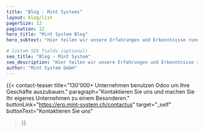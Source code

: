```yaml
---
title: "Blog - Mint Systems"
layout: blog/list
pagerSize: 12
pagination: 12
hero_title: "Mint System Blog"
hero_subtext: "Hier teilen wir unsere Erfahrungen und Erkenntnisse rund um unsere Arbeit."

# Custom SEO fields (optional)
seo_title: "Blog - Mint System"
seo_description: "Hier teilen wir unsere Erfahrungen und Erkenntnisse rund um unsere Arbeit."
author: "Mint System GmbH"
---
```


{{< contact-teaser 
    title="130'000+ Unternehmen benutzen Odoo um Ihre Geschäfte auszubauen." 
    paragraph="Kontaktieren Sie uns und machen Sie Ihr eigenes Unternehmen zu einem Besonderen." 
    buttonLink="https://erp.mint-system.ch/contactus" 
    target="_self"
    buttonText="Kontaktieren Sie uns" 
>}}
